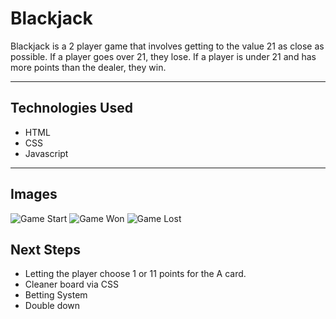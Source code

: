 # Blackjack

Blackjack is a 2 player game that involves getting to the value 21 as close as possible. If a player goes over 21, they lose. If a player is under 21 and has more points than the dealer, they win.

---

## Technologies Used

- HTML
- CSS
- Javascript

---

## Images

![Game Start](https://i.imgur.com/g4WsMTP.png)
![Game Won](https://i.imgur.com/mAdONTh.png)
![Game Lost](https://i.imgur.com/SQqfCxn.png)

## Next Steps

- Letting the player choose 1 or 11 points for the A card.
- Cleaner board via CSS
- Betting System
- Double down
